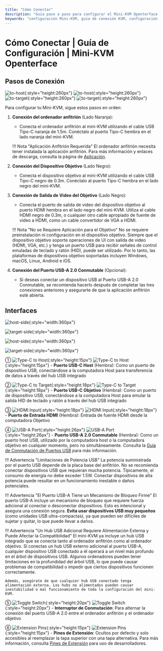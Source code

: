 ```yaml
---
title: "Cómo Conectar"
description: "Guía paso a paso para configurar el Mini-KVM Openterface. Aprende cómo conectar tu ordenador anfitrión y dispositivo objetivo con instrucciones detalladas para conexiones USB-C, HDMI y periféricas. Incluye descripciones de interfaces y consejos importantes de configuración."
keywords: "configuración Mini-KVM, guía de conexión KVM, configuración KVM USB-C, conexión KVM HDMI, guía de instalación KVM, configuración de periféricos de ordenador, conexión de dispositivos USB, guía de interfaz KVM, configuración de ordenador headless, configuración KVM"
---
```


# **Cómo Conectar** | Guía de Configuración | Mini-KVM Openterface

## Pasos de Conexión

![to-host](https://assets.openterface.com/images/product/to-host.svg#only-light){:style="height:260px"} ![to-host](https://assets.openterface.com/images/product/to-host_1.svg#only-dark){:style="height:260px"}
![to-target](https://assets.openterface.com/images/product/to-target.svg#only-light){:style="height:260px"} ![to-target](https://assets.openterface.com/images/product/to-target_1.svg#only-dark){:style="height:260px"}

Para configurar tu Mini-KVM, sigue estos pasos en orden:

1. **Conexión del ordenador anfitrión** (Lado Naranja):
    - Conecta el ordenador anfitrión al mini-KVM utilizando el cable USB Tipo-C naranja de 1.5m. Conéctalo al puerto Tipo-C hembra en el lado naranja del mini-KVM.

    !!! Nota "Aplicación Anfitrión Requerida"
        El ordenador anfitrión necesita tener instalada la aplicación anfitrión. Para más información y enlaces de descarga, consulta la página de [Aplicación](/app).

2. **Conexión del Dispositivo Objetivo** (Lado Negro):
    - Conecta el dispositivo objetivo al mini-KVM utilizando el cable USB Tipo-C negro de 0.3m. Conéctalo al puerto Tipo-C hembra en el lado negro del mini-KVM.

3. **Conexión de Salida de Video del Objetivo** (Lado Negro):
    - Conecta el puerto de salida de video del dispositivo objetivo al puerto HDMI hembra en el lado negro del mini-KVM. Utiliza el cable HDMI negro de 0.3m, o cualquier otro cable apropiado de fuente de video a HDMI, como un cable convertidor de VGA a HDMI.

    !!! Nota "No se Requiere Aplicación para el Objetivo"
        No se requiere preinstalación ni configuración en el dispositivo objetivo. Siempre que el dispositivo objetivo soporte operaciones de UI con salida de video (HDMI, VGA, etc.) y tenga un puerto USB para recibir señales de control emuladas de teclado y ratón (HID), puede ser utilizado. Por lo tanto, las plataformas de dispositivos objetivo soportadas incluyen Windows, macOS, Linux, Android e iOS.

4. **Conexión del Puerto USB-A 2.0 Conmutable** (Opcional):
    - Si deseas conectar un dispositivo USB al Puerto USB-A 2.0 Conmutable, se recomienda hacerlo después de completar las tres conexiones anteriores y asegurarte de que la aplicación anfitrión esté abierta.


## Interfaces

![host-side](https://assets.openterface.com/images/product/host-htc.svg#only-light){:style="width:360px"}

![target-side](https://assets.openterface.com/images/product/target-htc.svg#only-light){:style="width:360px"}

![host-side](https://assets.openterface.com/images/product/host-htc_1.svg#only-dark){:style="width:360px"}

![target-side](https://assets.openterface.com/images/product/target-htc_1.svg#only-dark){:style="width:360px"}

① ![Type-C to Host](https://assets.openterface.com/images/shell-icons/host.svg#only-light){:style="height:15px"} ![Type-C to Host](https://assets.openterface.com/images/shell-icons/host_1.svg#only-dark){:style="height:15px"} - **Puerto USB-C Host** (Hembra): Como un puerto de dispositivo USB, conectándose a la computadora Host para transferencia de datos a través del hub USB integrado

② ![Type-C to Target](https://assets.openterface.com/images/shell-icons/target.svg#only-light){:style="height:18px"} ![Type-C to Target](https://assets.openterface.com/images/shell-icons/target_1.svg#only-dark){:style="height:18px"} - **Puerto USB-C Objetivo** (Hembra): Como un puerto de dispositivo USB, conectándose a la computadora Host para emular la salida HID de teclado y ratón a través del hub USB integrado

③ ![HDMI Input](https://assets.openterface.com/images/shell-icons/input.svg#only-light){:style="height:18px"} ![HDMI Input](https://assets.openterface.com/images/shell-icons/input_1.svg#only-dark){:style="height:18px"} - **Puerto de Entrada HDMI** (Hembra): Entrada de fuente HDMI desde la computadora Objetivo

④ ![USB-A Port](https://assets.openterface.com/images/shell-icons/switchable-usb.svg#only-light){:style="height:26px"} ![USB-A Port](https://assets.openterface.com/images/shell-icons/switchable-usb_1.svg#only-dark){:style="height:26px"} - **Puerto USB-A 2.0 Conmutable** (Hembra): Como un puerto host USB, utilizado por la computadora host o la computadora objetivo en cualquier momento, pero no simultáneamente. Consulta la [Guía de Conmutación de Puertos USB](../usb-switch) para más información.

!!! Advertencia "Limitaciones de Potencia USB"
    La potencia suministrada por el puerto USB depende de la placa base del anfitrión. No se recomienda conectar dispositivos USB que requieran mucha potencia. Típicamente, el consumo de energía no debe exceder 1.5W. Conectar dispositivos de alta potencia puede resultar en un funcionamiento inestable o daños potenciales.

!!! Advertencia "El Puerto USB-A Tiene un Mecanismo de Bloqueo Firme"
    El puerto USB-A incluye un mecanismo de bloqueo que requiere fuerza adicional al conectar o desconectar dispositivos. Esto es intencional y asegura una conexión segura. **Evita usar dispositivos USB muy pequeños** (como unidades USB ultra-compactas), ya que pueden ser difíciles de sujetar y quitar, lo que puede llevar a daños.

!!! Advertencia "Un Hub USB Adicional Requiere Alimentación Externa y Puede Afectar la Compatibilidad"
    El mini-KVM ya incluye un hub USB integrado que se conecta tanto al ordenador anfitrión como al ordenador objetivo. Si conectas un hub USB externo adicional al puerto USB-A, cualquier dispositivo USB conectado a él operará a un nivel más profundo en el árbol de dispositivos USB. Algunos ordenadores pueden tener limitaciones en la profundidad del árbol USB, lo que puede causar problemas de compatibilidad o impedir que ciertos dispositivos funcionen correctamente.

    Además, asegúrate de que cualquier hub USB conectado tenga alimentación externa. Los hubs no alimentados pueden causar inestabilidad o mal funcionamiento de toda la configuración del mini-KVM.

⑤ ![Toggle Switch](https://assets.openterface.com/images/shell-icons/toggle-h-t.svg#only-light){:style="height:20px"} ![Toggle Switch](https://assets.openterface.com/images/shell-icons/toggle-h-t_1.svg#only-dark){:style="height:20px"} - **Interruptor de Conmutación**: Para alternar la conexión del puerto USB-A 2.0 entre el ordenador anfitrión y el ordenador objetivo

⑥ ![Extension Pins](https://assets.openterface.com/images/shell-icons/pins.svg#only-light){:style="height:15px"} ![Extension Pins](https://assets.openterface.com/images/shell-icons/pins_1.svg#only-dark){:style="height:15px"} - **Pines de Extensión**: Ocultos por defecto y solo accesibles al reemplazar la tapa superior con una tapa alternativa. Para más información, consulta [Pines de Extensión](../extension-pins) para uso de desarrolladores.
